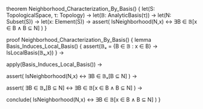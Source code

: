 theorem Neighborhood_Characterization_By_Basis() {
  let(S: TopologicalSpace, τ: Topology) →
  let(𝔹: AnalyticBasis(τ)) →
  let(N: Subset(S)) →
  let(x: Element(S)) →
  assert(
    IsNeighborhood(N,x) ↔ ∃B ∈ 𝔹[x ∈ B ∧ B ⊆ N]
  )
}

proof Neighborhood_Characterization_By_Basis() {
  lemma Basis_Induces_Local_Basis() {
    assert(𝔹ₓ = {B ∈ 𝔹 : x ∈ B} → IsLocalBasis(𝔹ₓ,x))
  } →
  
  apply(Basis_Induces_Local_Basis()) →
  
  assert(
    IsNeighborhood(N,x) ↔ ∃B ∈ 𝔹ₓ[B ⊆ N]
  ) →
  
  assert(
    ∃B ∈ 𝔹ₓ[B ⊆ N] ↔ ∃B ∈ 𝔹[x ∈ B ∧ B ⊆ N]
  ) →
  
  conclude(
    IsNeighborhood(N,x) ↔ ∃B ∈ 𝔹[x ∈ B ∧ B ⊆ N]
  )
}